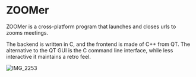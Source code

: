 # ZOOMer

ZOOMer is a cross-platform program that launches and closes urls to zooms meetings.

The backend is written in C, and the frontend is made of C++ from QT.
The alternative to the QT GUI is the C command line interface, while less interactive it maintains a retro feel.



![IMG_2253](https://user-images.githubusercontent.com/56211804/112447786-ee2e4380-8d0e-11eb-8bca-cf2518953a7c.jpeg)